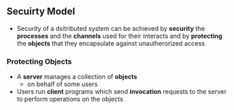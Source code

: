 
## Secuirty Model 

- Security of a dsitributed system can be achieved by **security** the **processes** and the **channels** used for their interacts and by **protecting** the **objects** that they encapsulate against unautherorized access

### Protecting Objects 

- A **server** manages a collection of **objects**
	- on behalf of some users 
- Users run **client** programs which send **invocation** requests to the server to perform operations on the objects 